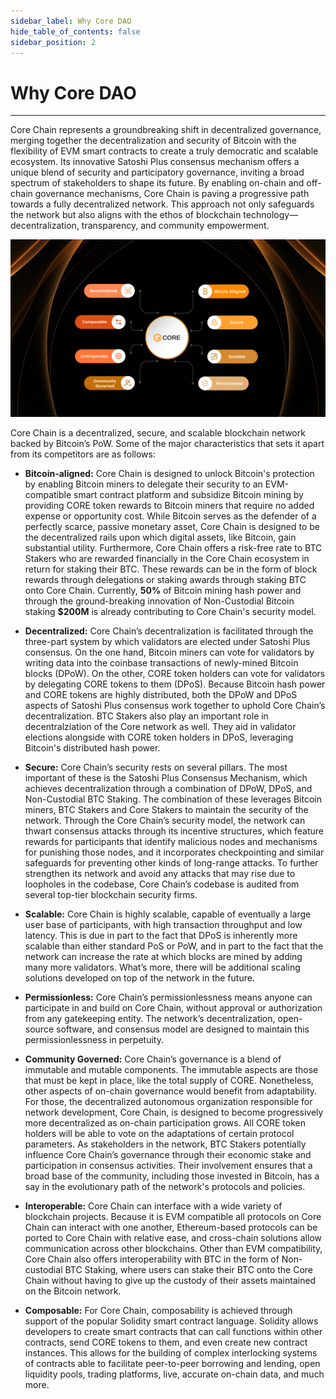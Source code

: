 ```yaml
---
sidebar_label: Why Core DAO
hide_table_of_contents: false
sidebar_position: 2
---
```


# Why Core DAO 
---

Core Chain represents a groundbreaking shift in decentralized governance, merging together the decentralization and security of Bitcoin with the flexibility of EVM smart contracts to create a truly democratic and scalable ecosystem. Its innovative Satoshi Plus consensus mechanism offers a unique blend of security and participatory governance, inviting a broad spectrum of stakeholders to shape its future. By enabling on-chain and off-chain governance mechanisms, Core Chain is paving a progressive path towards a fully decentralized network. This approach not only safeguards the network but also aligns with the ethos of blockchain technology—decentralization, transparency, and community empowerment.

![why-core-dao-infrographics](../../../static/img/Infographic.png)

Core Chain is a decentralized, secure, and scalable blockchain network backed by Bitcoin’s PoW. Some of the major characteristics that sets it apart from its competitors are as follows:

* **Bitcoin-aligned:**  Core Chain is designed to unlock Bitcoin's protection by enabling Bitcoin miners to delegate their security to an EVM-compatible smart contract platform and subsidize Bitcoin mining by providing CORE token rewards to Bitcoin miners that require no added expense or opportunity cost. While Bitcoin serves as the defender of a perfectly scarce, passive monetary asset, Core Chain is designed to be the decentralized rails upon which digital assets, like Bitcoin, gain substantial utility. Furthermore, Core Chain offers a risk-free rate to BTC Stakers who are rewarded financially in the Core Chain ecosystem in return for staking their BTC. These rewards can be in the form of block rewards through delegations or staking awards through staking BTC onto Core Chain.  Currently, **50%** of Bitcoin mining hash power and through the ground-breaking innovation of Non-Custodial Bitcoin staking **$200M** is already contributing to Core Chain's security model.

* **Decentralized:** Core Chain’s decentralization is facilitated through the three-part system by which validators are elected under Satoshi Plus consensus. On the one hand, Bitcoin miners can vote for validators by writing data into the coinbase transactions of newly-mined Bitcoin blocks (DPoW). On the other, CORE token holders can vote for validators by delegating CORE tokens to them (DPoS). Because Bitcoin hash power and CORE tokens are highly distributed, both the DPoW and DPoS aspects of Satoshi Plus consensus work together to uphold Core Chain’s decentralization. BTC Stakers also play an important role in decentralziation of the Core network as well. They aid in validator elections alongside with CORE token holders in DPoS, leveraging Bitcoin's distributed hash power.

* **Secure:** Core Chain’s security rests on several pillars. The most important of these is the Satoshi Plus Consensus Mechanism, which achieves decentralization through a combination of DPoW, DPoS, and Non-Custodial BTC Staking. The combination of these leverages Bitcoin miners, BTC Stakers and Core Stakers to maintain the security of the network. Through the Core Chain’s security model, the network can thwart consensus attacks through its incentive structures, which feature rewards for participants that identify malicious nodes and mechanisms for punishing those nodes, and it incorporates checkpointing and similar safeguards for preventing other kinds of long-range attacks. To further strengthen its network and avoid any attacks that may rise due to loopholes in the codebase, Core Chain’s codebase is audited from several top-tier blockchain security firms.

* **Scalable:** Core Chain is highly scalable, capable of eventually a large user base of participants, with high transaction throughput and low latency. This is due in part to the fact that DPoS is inherently more scalable than either standard PoS or PoW, and in part to the fact that the network can increase the rate at which blocks are mined by adding many more validators. What’s more, there will be additional scaling solutions developed on top of the network in the future.

* **Permissionless:** Core Chain’s permissionlessness means anyone can participate in and build on Core Chain, without approval or authorization from any gatekeeping entity. The network’s decentralization, open-source software, and consensus model are designed to maintain this permissionlessness in perpetuity.

* **Community Governed:** Core Chain’s governance is a blend of immutable and mutable components. The immutable aspects are those that must be kept in place, like the total supply of CORE. Nonetheless, other aspects of on-chain governance would benefit from adaptability. For those, the decentralized autonomous organization responsible for network development, Core Chain, is designed to become progressively more decentralized as on-chain participation grows. All CORE token holders will be able to vote on the adaptations of certain protocol parameters. As stakeholders in the network, BTC Stakers potentially influence Core Chain’s governance through their economic stake and participation in consensus activities. Their involvement ensures that a broad base of the community, including those invested in Bitcoin, has a say in the evolutionary path of the network's protocols and policies.

* **Interoperable:** Core Chain can interface with a wide variety of blockchain projects. Because it is EVM compatible all protocols on Core Chain can interact with one another, Ethereum-based protocols can be ported to Core Chain with relative ease, and cross-chain solutions allow communication across other blockchains. Other than EVM compatibility, Core Chain also offers interoperability with BTC in the form of Non-custodial BTC Staking, where users can stake their BTC onto the Core Chain without having to give up the custody of their assets maintained on the Bitcoin network.

* **Composable:** For Core Chain, composability is achieved through support of the popular Solidity smart contract language. Solidity allows developers to create smart contracts that can call functions within other contracts, send CORE tokens to them, and even create new contract instances. This allows for the building of complex interlocking systems of contracts able to facilitate peer-to-peer borrowing and lending, open liquidity pools, trading platforms, live, accurate on-chain data, and much more.

